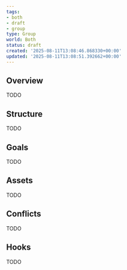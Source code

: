 ```yaml
---
tags:
- both
- draft
- group
type: Group
world: Both
status: draft
created: '2025-08-11T13:08:46.868330+00:00'
updated: '2025-08-11T13:08:51.392662+00:00'
---
```



## Overview

TODO
## Structure

TODO
## Goals

TODO
## Assets

TODO
## Conflicts

TODO
## Hooks

TODO
